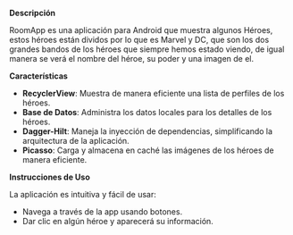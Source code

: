 **Descripción**

RoomApp es una aplicación para Android que muestra algunos Héroes, estos héroes están dividos por lo que es Marvel y DC, que son los dos grandes bandos de los héroes que siempre hemos estado viendo, de igual manera se verá el nombre del héroe, su poder y una imagen de el.

**Características**

- **RecyclerView**: Muestra de manera eficiente una lista de perfiles de los héroes.
- **Base de Datos**: Administra los datos locales para los detalles de los héroes.
- **Dagger-Hilt**: Maneja la inyección de dependencias, simplificando la arquitectura de la aplicación.
- **Picasso**: Carga y almacena en caché las imágenes de los héroes de manera eficiente.

**Instrucciones de Uso**

La aplicación es intuitiva y fácil de usar:

- Navega a través de la app usando botones.
- Dar clic en algún héroe y aparecerá su información.
